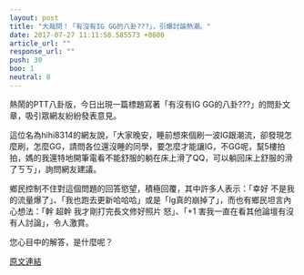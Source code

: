 ```yaml
---
layout: post
title: "大哉問！「有沒有IG GG的八卦???」，引爆討論熱潮。"
date: 2017-07-27 11:11:58.585573 +0800
article_url: ""
response_url: ""
push: 30
boo: 1
neutral: 8
---
```


熱鬧的PTT八卦版，今日出現一篇標題寫著「有沒有IG GG的八卦???」的問卦文章，吸引眾網友紛紛發表意見。

這位名為hihi8314的網友說，「大家晚安，睡前想來個刷一波IG跟潮流，卻發現怎麼刷，怎麼GG，請問各位還沒睡的同學，要怎麼才能讓IG，不GG呢，幫5樓拍拍，媽的我還特地開筆電看不能舒服的躺在床上滑了QQ，可以躺回床上舒服的滑了ㄎㄎ」，詢問網友建議。

鄉民控制不住對這個問題的回答慾望，積極回覆，其中許多人表示：「幸好 不是我的流量爆了」、「我也跑去更新哈哈哈」或是「Ig真的崩掉了」，而也有鄉民坦言內心想法：「幹 超幹 我才剛打完長文修好照片 怒」、「+1 害我一直在看其他論壇有沒有人討論」，令人激賞。

您心目中的解答，是什麼呢？

<a href = "https://www.ptt.cc/bbs/Gossiping/M.1501091141.A.A58.html">原文連結</a>

